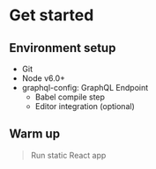 # Get started

## Environment setup

* Git
* Node v6.0+
* graphql-config: GraphQL Endpoint
	* Babel compile step
	* Editor integration (optional)

## Warm up

> Run static React app

